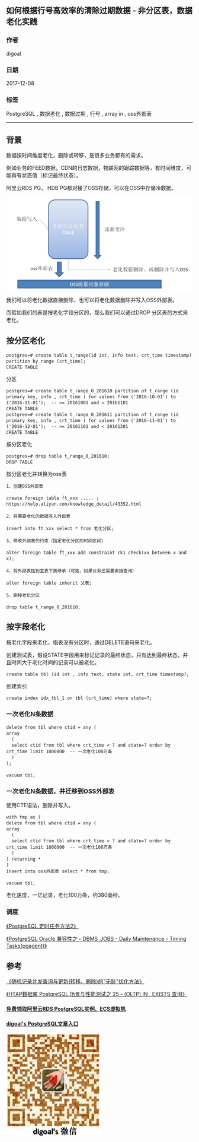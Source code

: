 ## 如何根据行号高效率的清除过期数据 - 非分区表，数据老化实践  
                        
### 作者                          
digoal                         
                           
### 日期                           
2017-12-08                      
                                    
### 标签                    
PostgreSQL , 数据老化 , 数据过期 , 行号 , array in , oss外部表      
                    
----                    
                     
## 背景  
数据按时间维度老化，删除或转移，是很多业务都有的需求。  
  
例如业务的FEED数据，CDN的日志数据，物联网的跟踪数据等，有时间维度，可能再有状态值（标记最终状态）。  
  
阿里云RDS PG， HDB PG都对接了OSS存储，可以在OSS中存储冷数据。  
  
![pic](20171208_01_pic_001.jpg)  
  
我们可以将老化数据直接删除，也可以将老化数据删除并写入OSS外部表。  
  
而假如我们的表是按老化字段分区的，那么我们可以通过DROP 分区表的方式来老化。  
  
## 按分区老化  
  
```  
postgres=# create table t_range(id int, info text, crt_time timestamp) partition by range (crt_time);    
CREATE TABLE    
```    
      
分区      
      
```    
postgres=# create table t_range_0_201610 partition of t_range (id  primary key, info , crt_time ) for values from ('2016-10-01') to ('2016-11-01');  -- >= 20161001 and < 20161101    
CREATE TABLE    
postgres=# create table t_range_0_201611 partition of t_range (id  primary key, info , crt_time ) for values from ('2016-11-01') to ('2016-12-01');  -- >= 20161101 and < 20161201    
CREATE TABLE    
```  
  
按分区老化  
  
```  
postgres=# drop table t_range_0_201610;  
DROP TABLE  
```  
  
按分区老化并转换为oss表  
  
```  
1、创建OSS外部表  
  
create foreign table ft_xxx ..... ;  
https://help.aliyun.com/knowledge_detail/43352.html  
  
2、将需要老化的数据写入外部表  
  
insert into ft_xxx select * from 老化分区;  
  
3、修改外部表的约束（指定老化分区的时间区间）  
  
alter foreign table ft_xxx add constraint ck1 check(xx between x and x);  
  
4、将外部表挂到主表下面继承（可选，如果业务还需要直接查询）  
  
alter foreign table inherit 父表;  
  
5、删掉老化分区  
  
drop table t_range_0_201610;  
```  
  
## 按字段老化  
按老化字段来老化，指表没有分区时，通过DELETE语句来老化。  
  
创建测试表，假设STATE字段用来标记记录的最终状态，只有达到最终状态，并且时间大于老化时间的记录可以被老化。  
  
```  
create table tbl (id int , info text, state int, crt_time timestamp);  
```  
  
创建索引  
  
```  
create index idx_tbl_1 on tbl (crt_time) where state=?;  
```  
  
### 一次老化N条数据  
  
```  
delete from tbl where ctid = any (  
array  
  (  
  select ctid from tbl where crt_time < ? and state=? order by crt_time limit 1000000  -- 一次老化100万条  
  )  
);  
  
vacuum tbl;  
```  
  
### 一次老化N条数据，并迁移到OSS外部表  
  
使用CTE语法，删除并写入。  
  
  
```  
with tmp as (  
delete from tbl where ctid = any (  
array  
  (  
  select ctid from tbl where crt_time < ? and state=? order by crt_time limit 1000000  -- 一次老化100万条  
  )  
) returning *  
)  
insert into oss外部表 select * from tmp;  
  
vacuum tbl;  
```  
  
老化速度，一亿记录，老化100万条，约380毫秒。  
  
### 调度  
[《PostgreSQL 定时任务方法2》](../201305/20130531_02.md)    
  
[《PostgreSQL Oracle 兼容性之 - DBMS_JOBS - Daily Maintenance - Timing Tasks(pgagent)》](../201305/20130531_01.md)    
  
## 参考  
[《随机记录并发查询与更新(转移、删除)的"无耻"优化方法》](../201501/20150129_01.md)    
  
[《HTAP数据库 PostgreSQL 场景与性能测试之 25 - (OLTP) IN , EXISTS 查询》](../201711/20171107_26.md)  
  
  
  
  
  
  
  
  
  
  
  
  
  
  
#### [免费领取阿里云RDS PostgreSQL实例、ECS虚拟机](https://free.aliyun.com/ "57258f76c37864c6e6d23383d05714ea")
  
  
#### [digoal's PostgreSQL文章入口](https://github.com/digoal/blog/blob/master/README.md "22709685feb7cab07d30f30387f0a9ae")
  
  
![digoal's weixin](../pic/digoal_weixin.jpg "f7ad92eeba24523fd47a6e1a0e691b59")
  
  
  
  
  
  
  
